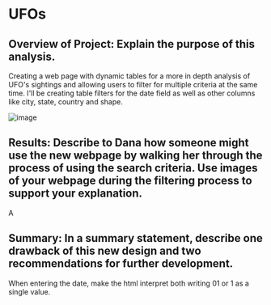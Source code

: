 # UFOs

## Overview of Project: Explain the purpose of this analysis.
Creating a web page with dynamic tables for a more in depth analysis of UFO's sightings and allowing users to filter for multiple criteria at the same time. I'll be creating table filters for the date field as well as other columns like city, state, country and shape.

![image](https://user-images.githubusercontent.com/83182689/131267679-36ad167c-0a5d-42d7-9480-750052c57190.png)




## Results: Describe to Dana how someone might use the new webpage by walking her through the process of using the search criteria. Use images of your webpage during the filtering process to support your explanation.
A



## Summary: In a summary statement, describe one drawback of this new design and two recommendations for further development.

When entering the date, make the html interpret both writing 01 or 1 as a single value.

